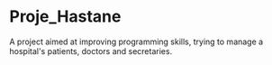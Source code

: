 # Proje_Hastane
 A project aimed at improving programming skills, trying to manage a hospital's patients, doctors and secretaries.

